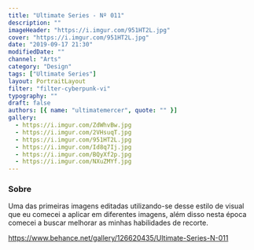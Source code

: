 ```yaml
---
title: "Ultimate Series - Nº 011"
description: ""
imageHeader: "https://i.imgur.com/951HT2L.jpg"
cover: "https://i.imgur.com/951HT2L.jpg"
date: "2019-09-17 21:30"
modifiedDate: ""
channel: "Arts"
category: "Design"
tags: ["Ultimate Series"]
layout: PortraitLayout
filter: "filter-cyberpunk-vi"
typography: ""
draft: false
authors: [{ name: "ultimatemercer", quote: "" }]
gallery:
  - https://i.imgur.com/ZdWhvBw.jpg
  - https://i.imgur.com/2VHsuqT.jpg
  - https://i.imgur.com/951HT2L.jpg
  - https://i.imgur.com/Id8q7Ij.jpg
  - https://i.imgur.com/BQyXf2p.jpg
  - https://i.imgur.com/NXuZMYf.jpg
---
```


### Sobre

Uma das primeiras imagens editadas utilizando-se desse estilo de visual que eu comecei a aplicar em diferentes imagens, além disso nesta época comecei a buscar melhorar as minhas habilidades de recorte.

https://www.behance.net/gallery/126620435/Ultimate-Series-N-011
